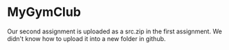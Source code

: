 # MyGymClub
Our second assignment is uploaded as a src.zip in the first assignment. We didn't know how to upload it into a new folder in github.
